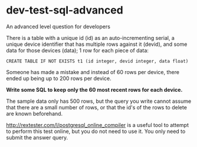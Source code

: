# dev-test-sql-advanced
An advanced level question for developers

There is a table with a unique id (id) as an auto-incrementing serial, a unique device identifier that has multiple rows against it (devid), and some data for those devices (data); 1 row for each piece of data:

`CREATE TABLE IF NOT EXISTS t1
    (id integer, devid integer, data float)`
    
Someone has made a mistake and instead of 60 rows per device, there ended up being up to 200 rows per device.

**Write some SQL to keep only the 60 most recent rows for each device.**

The sample data only has 500 rows, but the query you write cannot assume that there are a small number of rows, or that the id's of the rows to delete are known beforehand.

http://rextester.com/l/postgresql_online_compiler is a useful tool to attempt to perform this test online, but you do not need to use it.  You only need to submit the answer query.

